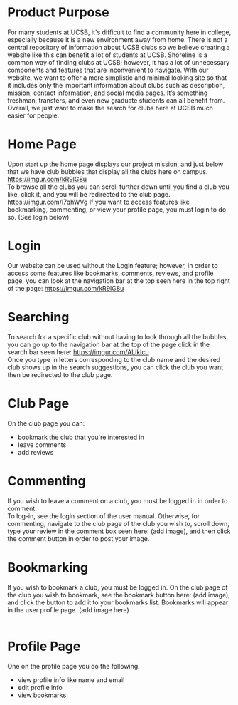 # Product Purpose
For many students at UCSB, it's difficult to find a community here in college, especially because it is a new environment away from home. There is not a central repository of information about UCSB clubs so we believe creating a website like this can benefit a lot of students at UCSB. Shoreline is a common way of finding clubs at UCSB; however, it has a lot of unnecessary components and features that are inconvenient to navigate. With our website, we want to offer a more simplistic and minimal looking site so that it includes only the important information about clubs such as description, mission, contact information, and social media pages. It’s something freshman, transfers, and even new graduate students can all benefit from. Overall, we just want to make the search for clubs here at UCSB much easier for people.
# Home Page
Upon start up the home page displays our project mission, and just below that we have club bubbles that display all the clubs here on campus. https://imgur.com/kR9lG8u <br />
To browse all the clubs you can scroll further down until you find a club you like, click it, and you will be redirected to the club page. https://imgur.com/I7qhWVg
If you want to access features like bookmarking, commenting, or view your profile page, you must login to do so. (See login below)
# Login 
Our website can be used without the Login feature; however, in order to access some features like bookmarks, comments, reviews, and profile page, you can look at the navigation bar at the top seen here in the top right of the page: https://imgur.com/kR9lG8u <br />
# Searching
To search for a specific club without having to look through all the bubbles, you can go up to the navigation bar at the top of the page click in the search bar seen here: https://imgur.com/ALikIcu <br />
Once you type in letters corresponding to the club name and the desired club shows up in the search suggestions, you can click the club you want then be redirected to the club page. <br />
# Club Page
On the club page you can: <br />
- bookmark the club that you're interested in <br />
- leave comments <br />
- add reviews <br />
# Commenting
If you wish to leave a comment on a club, you must be logged in in order to comment. <br /> 
To log-in, see the login section of the user manual.
Otherwise, for commenting, navigate to the club page of the club you wish to, scroll down, type your review in the comment box seen here: (add image), and then click the comment button in order to post your image.
# Bookmarking
If you wish to bookmark a club, you must be logged in. On the club page of the club you wish to bookmark, see the bookmark button here: (add image), and click the button to add it to your bookmarks list. Bookmarks will appear in the user profile page. (add image here) <br />
 <br />
# Profile Page
One on the profile page you do the following:
- view profile info like name and email 
- edit profile info
- view bookmarks
